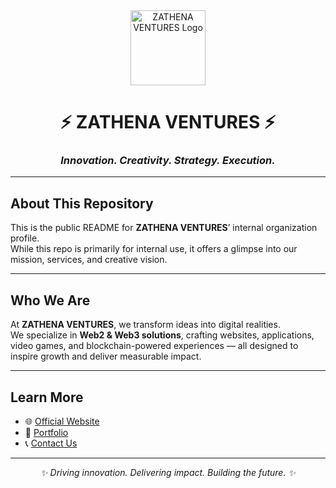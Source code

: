 <div align="center">
  <img src="https://zathenaventures.xyz/Square.png" alt="ZATHENA VENTURES Logo" width="120"/>
  <h1>⚡ ZATHENA VENTURES ⚡</h1>
  <h3><i>Innovation. Creativity. Strategy. Execution.</i></h3>
</div>

---

## About This Repository
This is the public README for **ZATHENA VENTURES**’ internal organization profile.  
While this repo is primarily for internal use, it offers a glimpse into our mission, services, and creative vision.

---

## Who We Are
At **ZATHENA VENTURES**, we transform ideas into digital realities.  
We specialize in **Web2 & Web3 solutions**, crafting websites, applications, video games, and blockchain-powered experiences — all designed to inspire growth and deliver measurable impact.

---

## Learn More
- 🌐 [Official Website](https://zathenaventures.xyz)  
- 📂 [Portfolio](https://zathenaventures.xyz/portfolio)  
- 📞 [Contact Us](https://zathenaventures.xyz/contact)  

---

<div align="center">
  <i>✨ Driving innovation. Delivering impact. Building the future. ✨</i>
</div>
